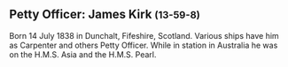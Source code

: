 ## Petty Officer: James Kirk <small>(13-59-8)</small>

Born 14 July 1838 in Dunchalt, Fifeshire, Scotland. Various ships have him as Carpenter and others Petty Officer. While in station in Australia he was on the H.M.S. Asia and the H.M.S. Pearl.
